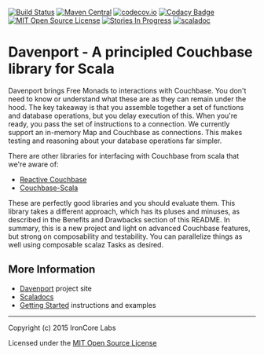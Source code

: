 [![Build Status](https://travis-ci.org/IronCoreLabs/davenport.svg)](https://travis-ci.org/IronCoreLabs/davenport)
[![Maven Central](https://maven-badges.herokuapp.com/maven-central/com.ironcorelabs/davenport_2.11/badge.svg)](https://maven-badges.herokuapp.com/maven-central/com.ironcorelabs/davenport_2.11)
[![codecov.io](http://codecov.io/github/IronCoreLabs/davenport/coverage.svg?branch=master)](http://codecov.io/github/IronCoreLabs/davenport?branch=master)
[![Codacy Badge](https://www.codacy.com/project/badge/f9ad4d48e42d49fc851af5d9697753b8)](https://www.codacy.com/app/github-zmre/davenport)
[![MIT Open Source License](https://img.shields.io/badge/license-MIT-blue.svg)](http://opensource.org/licenses/MIT)
[![Stories In Progress](https://badge.waffle.io/IronCoreLabs/davenport.svg?label=in%20progress&title=In%20Progress)](http://waffle.io/IronCoreLabs/davenport)
[![scaladoc](https://javadoc-badge.appspot.com/com.ironcorelabs/davenport_2.11.svg?label=scaladoc)](https://javadoc-badge.appspot.com/com.ironcorelabs/davenport_2.11)


# Davenport - A principled Couchbase library for Scala

Davenport brings Free Monads to interactions with Couchbase. You don't need to know or understand what these are as they can remain under the hood.  The key takeaway is that you assemble together a set of functions and database operations, but you delay execution of this.  When you're ready, you pass the set of instructions to a connection.  We currently support an in-memory Map and Couchbase as connections.  This makes testing and reasoning about your database operations far simpler.

There are other libraries for interfacing with Couchbase from scala that we're aware of:

* [Reactive Couchbase](http://reactivecouchbase.org)
* [Couchbase-Scala](https://github.com/giabao/couchbase-scala)

These are perfectly good libraries and you should evaluate them.  This library takes a different approach, which has its pluses and minuses, as described in the Benefits and Drawbacks section of this README.  In summary, this is a new project and light on advanced Couchbase features, but strong on composability and testability.  You can parallelize things as well using composable scalaz Tasks as desired.


## More Information

* [Davenport](https://ironcorelabs.com/davenport) project site
* [Scaladocs](https://ironcorelabs.com/davenport/latest/api)
* [Getting Started](https://ironcorelabs.com/davenport/tutorials/getting-started.html) instructions and examples

---

Copyright (c) 2015 IronCore Labs

Licensed under the [MIT Open Source License](http://opensource.org/licenses/MIT)

